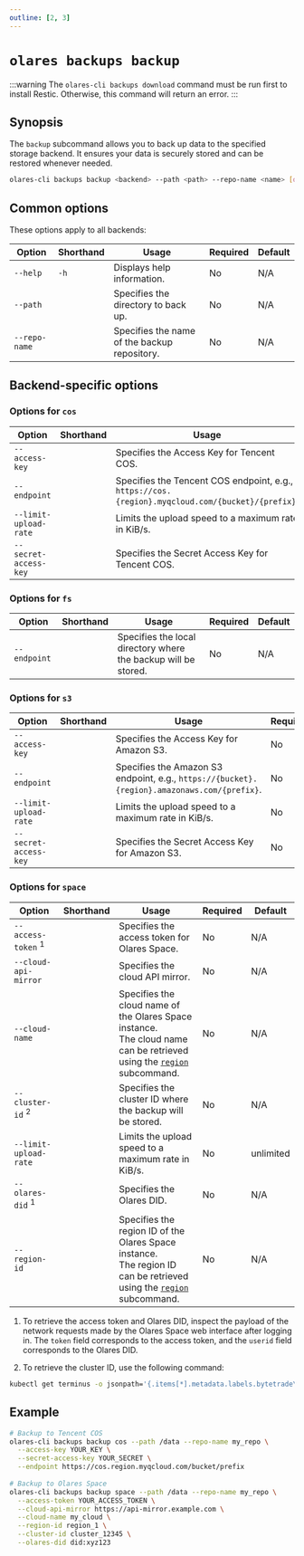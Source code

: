 ```yaml
---
outline: [2, 3]
---
```

# `olares backups backup`
:::warning
The `olares-cli backups download` command must be run first to install Restic. Otherwise, this command will return an error.
:::
## Synopsis
The `backup` subcommand allows you to back up data to the specified storage backend. It ensures your data is securely stored and can be restored whenever needed.

```bash
olares-cli backups backup <backend> --path <path> --repo-name <name> [options]
```

## Common options
These options apply to all backends:

| Option      | Shorthand | Usage                                        | Required | Default |
|---------------|-----------|----------------------------------------------|-------------------------|---------|
| `--help`      | `-h`      | Displays help information.                   | No                   | N/A     |
| `--path`      |           | Specifies the directory to back up.          | No                   | N/A     |
| `--repo-name` |           | Specifies the name of the backup repository. | No                   | N/A     |

## Backend-specific options
### Options for `cos`

| Option                | Shorthand | Usage                                                                                            | Required | Default    |
|-----------------------|-----------|--------------------------------------------------------------------------------------------------|-------------------------|------------|
| `--access-key`        |           | Specifies the Access Key for Tencent COS.                                                        | No                   | N/A        |
| `--endpoint`          |           | Specifies the Tencent COS endpoint, e.g., `https://cos.{region}.myqcloud.com/{bucket}/{prefix}`. | No                   | N/A        |
| `--limit-upload-rate` |           | Limits the upload speed to a maximum rate in KiB/s.                                              | No                   | unlimited  |
| `--secret-access-key` |           | Specifies the Secret Access Key for Tencent COS.                                                 | No                   | N/A        |                                         |

### Options for `fs`

| Option     | Shorthand | Usage                                                          | Required | Default |
|------------|-----------|----------------------------------------------------------------|-------------------------|---------|
| `--endpoint` |           | Specifies the local directory where the backup will be stored. | No                   | N/A     |

### Options for `s3`

| Option                | Shorthand | Usage                                                                                       | Required | Default    |
|-----------------------|-----------|---------------------------------------------------------------------------------------------|-------------------------|------------|
| `--access-key`        |           | Specifies the Access Key for Amazon S3.                                                     | No                   | N/A        |
| `--endpoint`          |           | Specifies the Amazon S3 endpoint, e.g., `https://{bucket}.{region}.amazonaws.com/{prefix}`. | No                   | N/A        |
| `--limit-upload-rate` |           | Limits the upload speed to a maximum rate in KiB/s.                                       | No                   | unlimited  |
| `--secret-access-key` |           | Specifies the Secret Access Key for Amazon S3.                                              | No                   | N/A        |                                            |

### Options for `space`

| Option                        | Shorthand | Usage                                                                                                                                    | Required | Default    |
|-------------------------------|-----------|------------------------------------------------------------------------------------------------------------------------------------------|-------------------------|------------|
| `--access-token` <sup>1</sup> |           | Specifies the access token for Olares Space.                                                                                             | No                   | N/A        |
| `--cloud-api-mirror`          |           | Specifies the cloud API mirror.                                                                                                          | No                   | N/A        |
| `--cloud-name`                |           | Specifies the cloud name of the Olares Space instance. <br/> The cloud name can be retrieved using the [`region`](region.md) subcommand. | No                   | N/A        |
| `--cluster-id` <sup>2</sup>   |           | Specifies the cluster ID where the backup will be stored.                                                                                | No                   | N/A        |
| `--limit-upload-rate`         |           | Limits the upload speed to a maximum rate in KiB/s.                                                                                      | No                   | unlimited  |
| `--olares-did` <sup>1</sup>   |           | Specifies the Olares DID.                                                                                                                | No                   | N/A        |
| `--region-id`                 |           | Specifies the region ID of the Olares Space instance. <br/> The region ID can be retrieved using the [`region`](region.md) subcommand.   | No                   | N/A        |

1. To retrieve the access token and Olares DID, inspect the payload of the network requests made by the Olares Space web interface after logging in. The `token` field corresponds to the access token, and the `userid` field corresponds to the Olares DID.

2. To retrieve the cluster ID, use the following command:
  ```bash
  kubectl get terminus -o jsonpath='{.items[*].metadata.labels.bytetrade\.io/cluster-id}'
  ```

## Example
```bash
# Backup to Tencent COS
olares-cli backups backup cos --path /data --repo-name my_repo \
  --access-key YOUR_KEY \
  --secret-access-key YOUR_SECRET \
  --endpoint https://cos.region.myqcloud.com/bucket/prefix
  
# Backup to Olares Space
olares-cli backups backup space --path /data --repo-name my_repo \
  --access-token YOUR_ACCESS_TOKEN \
  --cloud-api-mirror https://api-mirror.example.com \
  --cloud-name my_cloud \
  --region-id region_1 \
  --cluster-id cluster_12345 \
  --olares-did did:xyz123
```
